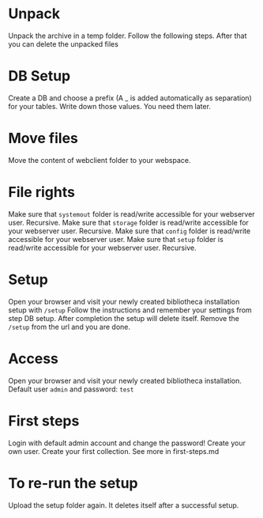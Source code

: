 # Unpack
Unpack the archive in a temp folder. Follow the following steps.
After that you can delete the unpacked files

# DB Setup
Create a DB and choose a prefix (A _ is added automatically as separation) for your tables.
Write down those values. You need them later.

# Move files
Move the content of webclient folder to your webspace.

# File rights
Make sure that `systemout` folder is read/write accessible for your webserver user. Recursive.
Make sure that `storage` folder is read/write accessible for your webserver user. Recursive.
Make sure that `config` folder is read/write accessible for your webserver user.
Make sure that `setup` folder is read/write accessible for your webserver user. Recursive.

# Setup
Open your browser and visit your newly created bibliotheca installation setup with `/setup`
Follow the instructions and remember your settings from step DB setup.
After completion the setup will delete itself. Remove the `/setup` from the url and you are done.

# Access
Open your browser and visit your newly created bibliotheca installation.
Default user `admin` and password: `test`

# First steps
Login with default admin account and change the password! Create your own user. Create your first collection.
See more in first-steps.md

# To re-run the setup
Upload the setup folder again. It deletes itself after a successful setup.
